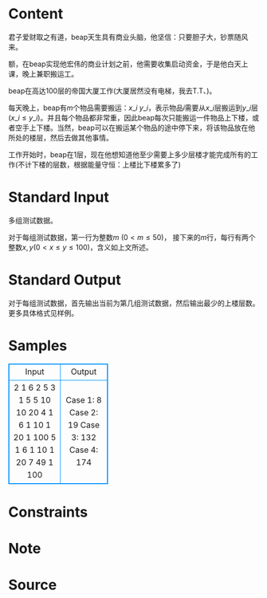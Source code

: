 
# Content

君子爱财取之有道，beap天生具有商业头脑，他坚信：只要胆子大，钞票随风来。

额，在beap实现他宏伟的商业计划之前，他需要收集启动资金，于是他白天上课，晚上兼职搬运工。

beap在高达$100$层的帝国大厦工作(大厦居然没有电梯，我去T.T、)。

每天晚上，beap有$m$个物品需要搬运：$x\_i$ $y\_i$，表示物品$i$需要从$x\_i$层搬运到$y\_i$层($x\_i\leq y\_i$)。并且每个物品都非常重，因此beap每次只能搬运一件物品上下楼，或者空手上下楼。当然，beap可以在搬运某个物品的途中停下来，将该物品放在他所处的楼层，然后去做其他事情。

工作开始时，beap在$1$层，现在他想知道他至少需要上多少层楼才能完成所有的工作(不计下楼的层数，根据能量守恒：上楼比下楼累多了)

# Standard Input

多组测试数据。

对于每组测试数据，第一行为整数$m$ ($0< m \leq 50$)，
接下来的$m$行，每行有两个整数$x,y$($0 < x \leq y \leq 100$)，含义如上文所述。

# Standard Output

对于每组测试数据，首先输出当前为第几组测试数据，然后输出最少的上楼层数。更多具体格式见样例。

# Samples

<style>
        table,table tr th, table tr td { border:1px solid #0094ff; }
        table { width: 200px; min-height: 25px; line-height: 25px; text-align: center; border-collapse: collapse;}   
    </style>
<table>
	<tr>
		<td>Input</td>
		<td>Output</td>
	</tr>
<tr><td>2
1 6
2 5
3
1 5
5 10
10 20
4
1 6
1 10
1 20
1 100
5
1 6
1 10
1 20
7 49
1 100</td><td>Case 1: 8
Case 2: 19
Case 3: 132
Case 4: 174</td></tr></table>


# Constraints



# Note



# Source


